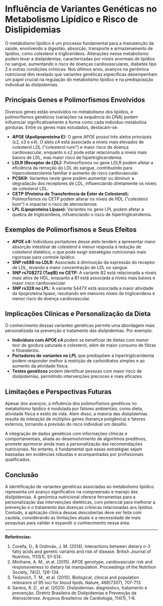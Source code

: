 
# Influência de Variantes Genéticas no Metabolismo Lipídico e Risco de Dislipidemias

O metabolismo lipídico é um processo fundamental para a manutenção da saúde, envolvendo a digestão, absorção, transporte e armazenamento de lipídios, como colesterol e triglicerídeos. Alterações nesse metabolismo podem levar a dislipidemias, caracterizadas por níveis anormais de lipídios no sangue, aumentando o risco de doenças cardiovasculares, diabetes tipo 2 e outras condições crônicas. Nos últimos anos, avanços na genômica nutricional têm revelado que variantes genéticas específicas desempenham um papel crucial na regulação do metabolismo lipídico e na predisposição individual às dislipidemias.

## Principais Genes e Polimorfismos Envolvidos

Diversos genes estão envolvidos no metabolismo dos lipídios, e polimorfismos genéticos (variações na sequência do DNA) podem influenciar significativamente a forma como cada indivíduo metaboliza gorduras. Entre os genes mais estudados, destacam-se:

- **APOE (Apolipoproteína E):** O gene APOE possui três alelos principais (ε2, ε3 e ε4). O alelo ε4 está associado a níveis mais elevados de colesterol LDL ("colesterol ruim") e maior risco de doença cardiovascular, enquanto o ε2 pode estar relacionado a níveis mais baixos de LDL, mas maior risco de hipertrigliceridemia.
- **LDLR (Receptor de LDL):** Polimorfismos no gene LDLR podem afetar a eficiência da remoção do LDL do sangue, contribuindo para hipercolesterolemia familiar e aumento do risco cardiovascular.
- **PCSK9:** Variantes neste gene podem aumentar ou diminuir a degradação dos receptores de LDL, influenciando diretamente os níveis de colesterol LDL.
- **CETP (Proteína de Transferência de Éster de Colesterol):** Polimorfismos no CETP podem alterar os níveis de HDL ("colesterol bom") e impactar o risco de aterosclerose.
- **LPL (Lipoproteína Lipase):** Variantes no gene LPL podem afetar a quebra de triglicerídeos, influenciando o risco de hipertrigliceridemia.

## Exemplos de Polimorfismos e Seus Efeitos

- **APOE ε4:** Indivíduos portadores desse alelo tendem a apresentar maior absorção intestinal de colesterol e menor resposta à redução de colesterol dietético, o que pode exigir estratégias nutricionais mais rigorosas para controle lipídico.
- **SNP rs688 no LDLR:** Associado à diminuição da expressão do receptor de LDL, levando a maior concentração de LDL no sangue.
- **SNP rs708272 (TaqIB) no CETP:** A variante B2 está relacionada a níveis mais altos de HDL, enquanto a B1 está associada a níveis mais baixos e maior risco cardiovascular.
- **SNP rs328 no LPL:** A variante S447X está associada a maior atividade da lipoproteína lipase, resultando em menores níveis de triglicerídeos e menor risco de doença cardiovascular.

## Implicações Clínicas e Personalização da Dieta

O conhecimento dessas variantes genéticas permite uma abordagem mais personalizada na prevenção e tratamento das dislipidemias. Por exemplo:

- **Indivíduos com APOE ε4** podem se beneficiar de dietas com menor teor de gordura saturada e colesterol, além de maior consumo de fibras e fitoesteróis.
- **Portadores de variantes no LPL** que predispõem à hipertrigliceridemia podem responder melhor à restrição de carboidratos simples e ao aumento da atividade física.
- **Testes genéticos** podem identificar pessoas com maior risco de dislipidemias, permitindo intervenções precoces e mais eficazes.

## Limitações e Perspectivas Futuras

Apesar dos avanços, a influência dos polimorfismos genéticos no metabolismo lipídico é modulada por fatores ambientais, como dieta, atividade física e estilo de vida. Além disso, a maioria das dislipidemias resulta da interação de múltiplos genes (herança poligênica) e fatores externos, tornando a previsão do risco individual um desafio.

A integração de dados genéticos com informações clínicas e comportamentais, aliada ao desenvolvimento de algoritmos preditivos, promete aprimorar ainda mais a personalização das recomendações nutricionais. No entanto, é fundamental que essas estratégias sejam baseadas em evidências robustas e acompanhadas por profissionais qualificados.

## Conclusão

A identificação de variantes genéticas associadas ao metabolismo lipídico representa um avanço significativo na compreensão e manejo das dislipidemias. A genômica nutricional oferece ferramentas para a personalização das intervenções dietéticas, com potencial para melhorar a prevenção e o tratamento das doenças crônicas relacionadas aos lipídios. Contudo, a aplicação clínica dessas descobertas deve ser feita com cautela, considerando as limitações atuais e a necessidade de mais pesquisas para validar e expandir o conhecimento nessa área.

---

**Referências:**

1. Corella, D., & Ordovás, J. M. (2014). Interactions between dietary n-3 fatty acids and genetic variants and risk of disease. British Journal of Nutrition, 111(S1), S1-S14.
2. Minihane, A. M., et al. (2015). APOE genotype, cardiovascular risk and responsiveness to dietary fat manipulation. Proceedings of the Nutrition Society, 74(2), 126-134.
3. Teslovich, T. M., et al. (2010). Biological, clinical and population relevance of 95 loci for blood lipids. Nature, 466(7307), 707-713.
4. Santos, R. D., et al. (2020). Dislipidemias: diagnóstico, tratamento e prevenção. Diretriz Brasileira de Dislipidemias e Prevenção da Aterosclerose. Arquivos Brasileiros de Cardiologia, 114(1), 1-8.
```

